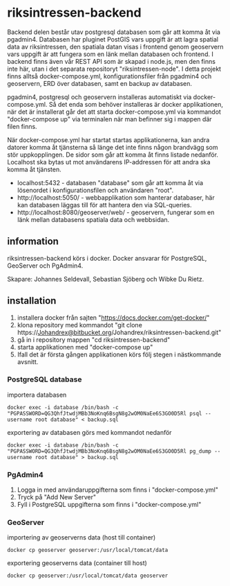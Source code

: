 # riksintressen-backend

Backend delen består utav postgresql databasen som går att komma åt via pgadmin4. Databasen har pluginet PostGIS vars uppgift är att lagra spatial data av riksintressen, den spatiala datan visas i frontend genom geoservern vars uppgift är att fungera som en länk mellan databasen och frontend. I backend finns även vår REST API som är skapad i node.js, men den finns inte här, utan i det separata repositoryt "riksintressen-node". I detta projekt finns alltså docker-compose.yml, konfigurationsfiler från pgadmin4 och geoservern, ERD över databasen, samt en backup av databasen.

pgadmin4, postgresql och geoservern installeras automatiskt via docker-compose.yml. Så det enda som behöver installeras är docker applikationen, när det är installerat går det att starta docker-compose.yml via kommandot "docker-compose up" via terminalen när man befinner sig i mappen där filen finns.

När docker-compose.yml har startat startas applikationerna, kan andra datorer komma åt tjänsterna så länge det inte finns någon brandvägg som stör uppkopplingen. De sidor som går att komma åt finns listade nedanför. Localhost ska bytas ut mot användarens IP-addressen för att andra ska komma åt tjänsten.
* localhost:5432 - databasen "database" som går att komma åt via lösenordet i konfigurationsfilen och användaren "root".
* http://localhost:5050/ - webbapplikation som hanterar databaser, här kan databasen läggas till för att hantera den via SQL-queries.
* http://localhost:8080/geoserver/web/ - geoservern, fungerar som en länk mellan databasens spatiala data och webbsidan.

## information

riksintressen-backend körs i docker. Docker ansvarar för PostgreSQL, GeoServer och PgAdmin4.

Skapare: Johannes Seldevall, Sebastian Sjöberg och Wibke Du Rietz.

## installation

1. installera docker från sajten "https://docs.docker.com/get-docker/"
2. klona repository med kommandot "git clone https://Johandrex@bitbucket.org/Johandrex/riksintressen-backend.git"
3. gå in i repository mappen "cd riksintressen-backend"
4. starta applikationen med "docker-compose up"
5. Ifall det är första gången applikationen körs följ stegen i nästkommande avsnitt.

### PostgreSQL database
importera databasen

    docker exec -i database /bin/bash -c "PGPASSWORD=QG3QhfJtwdjMBb3NoKnq6BsgN8g2wOM0NaEe6S3GO0D5Rl psql --username root database" < backup.sql

exportering av databasen görs med kommandot nedanför

    docker exec -i database /bin/bash -c "PGPASSWORD=QG3QhfJtwdjMBb3NoKnq6BsgN8g2wOM0NaEe6S3GO0D5Rl pg_dump --username root database" > backup.sql

### PgAdmin4
1. Logga in med användaruppgifterna som finns i "docker-compose.yml"
2. Tryck på "Add New Server"
3. Fyll i PostgreSQL uppgifterna som finns i "docker-compose.yml"

### GeoServer
importering av geoserverns data (host till container)

    docker cp geoserver geoserver:/usr/local/tomcat/data

exportering geoserverns data (container till host)

    docker cp geoserver:/usr/local/tomcat/data geoserver